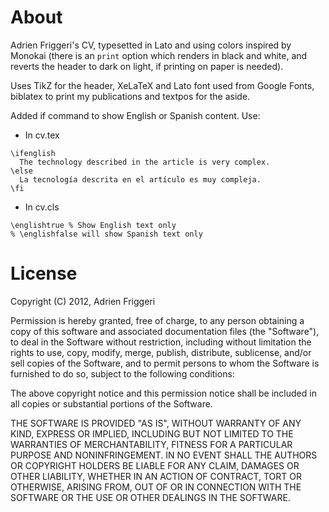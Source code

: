# About
Adrien Friggeri's CV, typesetted in Lato and using colors inspired by Monokai (there is an `print` option which renders in black and white, and reverts the header to dark on light, if printing on paper is needed).

Uses TikZ for the header, XeLaTeX and Lato font used from Google Fonts, biblatex to print my publications and textpos for the aside.

Added if command to show English or Spanish content. Use:

* In cv.tex

```
\ifenglish
  The technology described in the article is very complex.
\else 
  La tecnología descrita en el artículo es muy compleja.
\fi
```

* In cv.cls

```
\englishtrue % Show English text only
% \englishfalse will show Spanish text only 
```

# License

Copyright (C) 2012, Adrien Friggeri

Permission is hereby granted, free of charge, to any person obtaining a copy of this software and associated documentation files (the "Software"), to deal in the Software without restriction, including without limitation the rights to use, copy, modify, merge, publish, distribute, sublicense, and/or sell copies of the Software, and to permit persons to whom the Software is furnished to do so, subject to the following conditions:

The above copyright notice and this permission notice shall be included in all copies or substantial portions of the Software.

THE SOFTWARE IS PROVIDED "AS IS", WITHOUT WARRANTY OF ANY KIND, EXPRESS OR IMPLIED, INCLUDING BUT NOT LIMITED TO THE WARRANTIES OF MERCHANTABILITY, FITNESS FOR A PARTICULAR PURPOSE AND NONINFRINGEMENT. IN NO EVENT SHALL THE AUTHORS OR COPYRIGHT HOLDERS BE LIABLE FOR ANY CLAIM, DAMAGES OR OTHER LIABILITY, WHETHER IN AN ACTION OF CONTRACT, TORT OR OTHERWISE, ARISING FROM, OUT OF OR IN CONNECTION WITH THE SOFTWARE OR THE USE OR OTHER DEALINGS IN THE SOFTWARE.